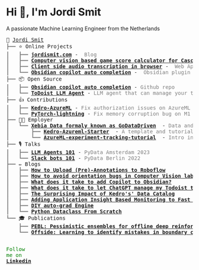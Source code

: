 <h1>Hi 👋, I'm Jordi Smit</h1>
<p>A passionate Machine Learning Engineer from the Netherlands</p>
<pre style="font-family:Menlo,'DejaVu Sans Mono',consolas,'Courier New',monospace">🙂 <a href="https://jordismit.com/">Jordi Smit</a>
<span style="color: #808080; text-decoration-color: #808080">┣━━ </span>⭐ Online Projects
<span style="color: #808080; text-decoration-color: #808080">┃   ┣━━ </span><span style="font-weight: bold"><a href="https://jordismit.com/">jordismit.com</a></span> - <span style="color: #808080; text-decoration-color: #808080"> Blog</span>
<span style="color: #808080; text-decoration-color: #808080">┃   ┣━━ </span><span style="font-weight: bold"><a href="https://cascadia.jordismit.com/">Computer vision based game score calculator for Cascadia</a></span> - <span style="color: #808080; text-decoration-color: #808080"> Web App</span>
<span style="color: #808080; text-decoration-color: #808080">┃   ┣━━ </span><span style="font-weight: bold"><a href="https://jordismit.com/tools/ai-based-transcription-in-the-browser/">Client side audio transcription in browser</a></span> - <span style="color: #808080; text-decoration-color: #808080"> Web App</span>
<span style="color: #808080; text-decoration-color: #808080">┃   ┗━━ </span><span style="font-weight: bold"><a href="https://obsidian.md/plugins?search=Copilot%20auto%20completion">Obsidian copilot auto completion</a></span> - <span style="color: #808080; text-decoration-color: #808080"> Obsidian plugin</span>
<span style="color: #808080; text-decoration-color: #808080">┣━━ </span>📦 Open Source
<span style="color: #808080; text-decoration-color: #808080">┃   ┣━━ </span><span style="font-weight: bold"><a href="https://github.com/j0rd1smit/obsidian-copilot-auto-completion?tab=readme-ov-file#copilot-like-auto-completion-for-obsidian">Obsidian copilot auto completion</a></span> - <span style="color: #808080; text-decoration-color: #808080">Github repo</span>
<span style="color: #808080; text-decoration-color: #808080">┃   ┗━━ </span><span style="font-weight: bold"><a href="https://github.com/j0rd1smit/todoist_react_agent">ToDoist LLM Agent</a></span> - <span style="color: #808080; text-decoration-color: #808080">LLM agent that can manage your todoist-based todo lists</span>
<span style="color: #808080; text-decoration-color: #808080">┣━━ </span>👍 Contributions
<span style="color: #808080; text-decoration-color: #808080">┃   ┣━━ </span><span style="font-weight: bold"><a href="https://github.com/getindata/kedro-azureml/pull/47">Kedro-AzureML</a></span> - <span style="color: #808080; text-decoration-color: #808080">Fix authorization issues on AzureML Compute Instance</span>
<span style="color: #808080; text-decoration-color: #808080">┃   ┗━━ </span><span style="font-weight: bold"><a href="https://github.com/Lightning-AI/lightning/pull/14368">PyTorch-lightning</a></span> - <span style="color: #808080; text-decoration-color: #808080">Fix memory corruption bug on M1 Macs</span>
<span style="color: #808080; text-decoration-color: #808080">┣━━ </span>👨‍💻 Employer
<span style="color: #808080; text-decoration-color: #808080">┃   ┗━━ </span><span style="font-weight: bold"><a href="https://xebia.com/digital-transformation/data-and-ai//">Xebia Data formaly known as GoDataDriven</a></span>  - <span style="color: #808080; text-decoration-color: #808080">Data and AI consultancy</span>
<span style="color: #808080; text-decoration-color: #808080">┃       ┣━━ </span><span style="font-weight: bold"><a href="https://github.com/godatadriven/Kedro-Azureml-Starter">Kedro-Azureml-Starter</a></span>  - <span style="color: #808080; text-decoration-color: #808080">A template and tutorial for AzureML-based Kedro projects</span>
<span style="color: #808080; text-decoration-color: #808080">┃       ┗━━ </span><span style="font-weight: bold"><a href="https://github.com/godatadriven/azureml_experiment_tracking_tutorial">AzureML-experiment-tracking-tutorial</a></span>  - <span style="color: #808080; text-decoration-color: #808080">Intro into experiment tracking on AzureML</span>
<span style="color: #808080; text-decoration-color: #808080">┣━━ </span>🎙️ Talks
<span style="color: #808080; text-decoration-color: #808080">┃   ┣━━ </span><span style="font-weight: bold"><a href="https://www.youtube.com/watch?v=-rixfb4LWiY">LLM Agents 101</a></span> - <span style="color: #808080; text-decoration-color: #808080">PyData Amsterdam 2023</span>
<span style="color: #808080; text-decoration-color: #808080">┃   ┗━━ </span><span style="font-weight: bold"><a href="https://www.youtube.com/watch?v=jB5LGEjFVvU">Slack bots 101</a></span> - <span style="color: #808080; text-decoration-color: #808080">PyData Berlin 2022</span>
<span style="color: #808080; text-decoration-color: #808080">┣━━ </span>✏️️ Blogs
<span style="color: #808080; text-decoration-color: #808080">┃   ┣━━ </span><span style="font-weight: bold"><a href="https://jordismit.com/blog/how-to-upload-pre-annotations-to-roboflow//">How to Upload (Pre)-Annotations to Roboflow</a></span>
<span style="color: #808080; text-decoration-color: #808080">┃   ┣━━ </span><span style="font-weight: bold"><a href="https://jordismit.com/blog/how-to-avoid-orientation-bugs-in-computer-vision-labeling/">How to avoid orientation bugs in Computer Vision labeling?</a></span>
<span style="color: #808080; text-decoration-color: #808080">┃   ┣━━ </span><span style="font-weight: bold"><a href="https://jordismit.com/blog/what-does-it-take-to-add-copilot-to-obsidian/">What does it take to add Copilot to Obsidian?</a></span>
<span style="color: #808080; text-decoration-color: #808080">┃   ┣━━ </span><span style="font-weight: bold"><a href="https://jordismit.com/blog/what-does-it-take-to-let-chatgpt-manage-my-todoist-tasks/">What does it take to let ChatGPT manage my Todoist tasks?</a></span>
<span style="color: #808080; text-decoration-color: #808080">┃   ┣━━ </span><span style="font-weight: bold"><a href="https://jordismit.com/blog/the-surprising-impact-of-kedros-data-catalog/">The Surprising Impact of Kedro&#x27;s&#x27; Data Catalog</a></span>
<span style="color: #808080; text-decoration-color: #808080">┃   ┣━━ </span><span style="font-weight: bold"><a href="https://jordismit.com/blog/adding-application-insight-based-monitoring-to-fast-api/">Adding Application Insight Based Monitoring to Fast API</a></span>
<span style="color: #808080; text-decoration-color: #808080">┃   ┣━━ </span><span style="font-weight: bold"><a href="https://jordismit.com/blog/diy-auto-grad-engine-a-step-by-step-guide-to-calculating-derivatives-automatically/">DIY auto-grad Engine</a></span>
<span style="color: #808080; text-decoration-color: #808080">┃   ┗━━ </span><span style="font-weight: bold"><a href="https://jordismit.com/blog/python-dataclass-from-scratch/">Python Dataclass From Scratch</a></span>
<span style="color: #808080; text-decoration-color: #808080">┗━━ </span>🎓 Publications
<span style="color: #808080; text-decoration-color: #808080">    ┣━━ </span><span style="font-weight: bold"><a href="https://pure.tudelft.nl/ws/portalfiles/portal/99506618/R2AW_paper_6_1.pdf/">PEBL: Pessimistic ensembles for offline deep reinforcement learning</a></span>
<span style="color: #808080; text-decoration-color: #808080">    ┗━━ </span><span style="font-weight: bold"><a href="https://dl.acm.org/doi/abs/10.1145/3387940.3391464/">Offside: Learning to identify mistakes in boundary conditions</a></span>

<span style="color: #008000; text-decoration-color: #008000">Follow me on </span><span style="color: #008000; text-decoration-color: #008000; font-weight: bold"><a href="https://www.linkedin.com/in/jordi-smit-8778b51b4">Linkedin</a></span>
</pre>